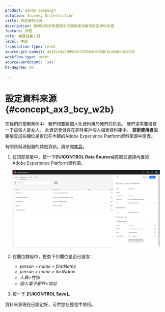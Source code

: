 ```yaml
---
product: adobe campaign
solution: Journey Orchestration
title: 設定資料來源
description: 瞭解如何針對歷程中的簡單使用案例設定資料來源
feature: 旅程
role: 業務從業人員
level: 中級
translation-type: tm+mt
source-git-commit: ab19cc5a3d998d1178984c5028b1ba650d3e1292
workflow-type: tm+mt
source-wordcount: '141'
ht-degree: 6%

---
```



# 設定資料來源{#concept_ax3_bcy_w2b}

在我們的使用案例中，我們想要將個人化資料用於我們的訊息。 我們還需要檢查一下這個人是女人。 此資訊會儲存在即時客戶個人檔案資料庫中。 **技術使用者**&#x200B;需要檢查這些欄位是否已在內建的Adobe Experience Platform資料來源中定義。

有關資料源配置的其他資訊，請參閱[本頁](../datasource/about-data-sources.md)。

1. 在頂部菜單中，按一下&#x200B;**[!UICONTROL Data Sources]**&#x200B;頁籤並選擇內置的Adobe Experience Platform資料源。

   ![](../assets/journey23.png)

1. 在欄位群組中，檢查下列欄位是否已選取：

   * _person > name > firstName_
   * _person > name > lastName_
   * _人員>性別_
   * _個人電子郵件>地址_

1. 按一下 **[!UICONTROL Save]**。

資料來源現在已設定好，可供您在歷程中使用。
